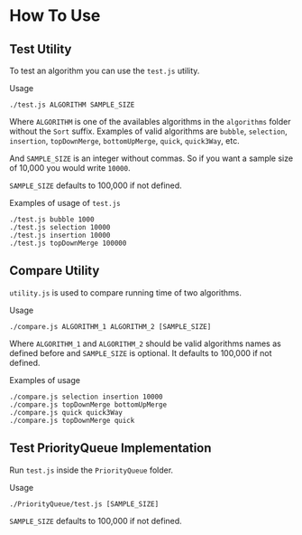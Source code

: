 # How To Use

## Test Utility

To test an algorithm you can use the `test.js` utility.

Usage

```
./test.js ALGORITHM SAMPLE_SIZE
```

Where `ALGORITHM` is one of the availables algorithms in the `algorithms` folder without the `Sort` suffix. Examples of valid algorithms are `bubble`, `selection`, `insertion`, `topDownMerge`, `bottomUpMerge`, `quick`, `quick3Way`, etc.

And `SAMPLE_SIZE` is an integer without commas. So if you want a sample size of 10,000 you would write `10000`.

`SAMPLE_SIZE` defaults to 100,000 if not defined.

Examples of usage of `test.js`

```
./test.js bubble 1000
./test.js selection 10000
./test.js insertion 10000
./test.js topDownMerge 100000
```

## Compare Utility

`utility.js` is used to compare running time of two algorithms.

Usage

```
./compare.js ALGORITHM_1 ALGORITHM_2 [SAMPLE_SIZE]
```

Where `ALGORITHM_1` and `ALGORITHM_2` should be valid algorithms names as defined before and `SAMPLE_SIZE` is optional. It defaults to 100,000 if not defined.

Examples of usage

```
./compare.js selection insertion 10000
./compare.js topDownMerge bottomUpMerge
./compare.js quick quick3Way
./compare.js topDownMerge quick
```

## Test PriorityQueue Implementation

Run `test.js` inside the `PriorityQueue` folder.

Usage

```
./PriorityQueue/test.js [SAMPLE_SIZE]
```

`SAMPLE_SIZE` defaults to 100,000 if not defined.